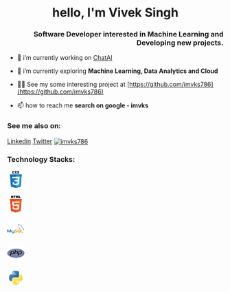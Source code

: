 <h1 align="center">hello, I'm Vivek Singh</h1>
<h3 align="right">Software Developer interested in Machine Learning and Developing new projects.</h3>

- 🔭 i’m currently working on [ChatAI](https://github.com/imvks786/ChatAI)

- 🌱 i’m currently exploring **Machine Learning, Data Analytics and Cloud**

- 👨‍💻 See my some interesting project at [https://github.com/imvks786](https://github.com/imvks786)

- 📫 how to reach me **search on google - imvks**


<h3 align="left">See me also on:</h3>
<p align="left">
<a href="https://www.linkedin.com/in/imvks786/" target="blank">Linkedin</a>
<a href="https://x.com/imvks_" target="blank"> Twitter</a>
<a href="https://instagram.com/imvks786" target="blank"><img align="center" src="https://raw.githubusercontent.com/rahuldkjain/github-profile-readme-generator/master/src/images/icons/Social/instagram.svg" alt="imvks786" height="30" width="40" /></a>


<h3 align="left">Technology Stacks:</h3>
<p align="left"> 
  <a href="https://www.w3schools.com/css/" target="_blank" rel="noreferrer"> <img src="https://raw.githubusercontent.com/devicons/devicon/master/icons/css3/css3-original-wordmark.svg" alt="css3" width="40" height="40"/></a> 
  
  <a href="https://www.w3.org/html/" target="_blank" rel="noreferrer"> <img src="https://raw.githubusercontent.com/devicons/devicon/master/icons/html5/html5-original-wordmark.svg" alt="html5" width="40" height="40"/> </a> 
  
  <a href="https://www.mysql.com/" target="_blank" rel="noreferrer"> <img src="https://raw.githubusercontent.com/devicons/devicon/master/icons/mysql/mysql-original-wordmark.svg" alt="mysql" width="40" height="40"/></a> 
  
  <a href="https://www.php.net" target="_blank" rel="noreferrer"> <img src="https://raw.githubusercontent.com/devicons/devicon/master/icons/php/php-original.svg" alt="php" width="40" height="40"/></a> 
  
  <a href="https://www.python.org" target="_blank" rel="noreferrer"> <img src="https://raw.githubusercontent.com/devicons/devicon/master/icons/python/python-original.svg" alt="python" width="40" height="40"/></a> 

</p>
